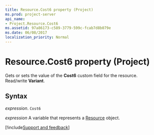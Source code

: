 ```yaml
---
title: Resource.Cost6 property (Project)
ms.prod: project-server
api_name:
- Project.Resource.Cost6
ms.assetid: 97a86173-c589-3779-599c-fcab7d8b079e
ms.date: 06/08/2017
localization_priority: Normal
---
```



# Resource.Cost6 property (Project)

Gets or sets the value of the  **Cost6** custom field for the resource. Read/write **Variant**.


## Syntax

_expression_. `Cost6`

_expression_ A variable that represents a [Resource](./Project.Resource.md) object.

[!include[Support and feedback](~/includes/feedback-boilerplate.md)]